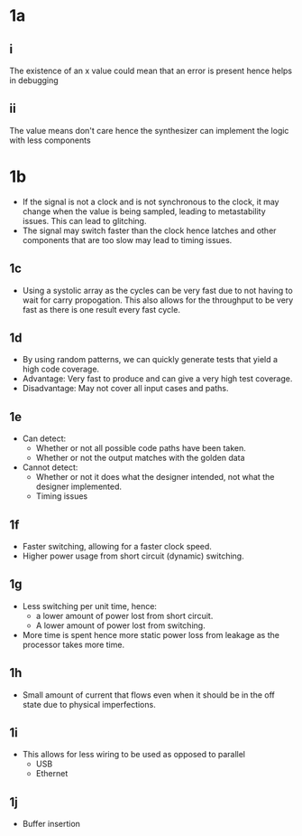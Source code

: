 # 1a
## i
The existence of an x value could mean that an error is present hence helps in debugging 
## ii
The value means don't care hence the synthesizer can implement the logic with less components

# 1b
* If the signal is not a clock and is not synchronous to the clock, it may change when the value is being sampled, leading to metastability issues. This can lead to glitching.
* The signal may switch faster than the clock hence latches and other components that are too slow may lead to timing issues.

## 1c
* Using a systolic array as the cycles can be very fast due to not having to wait for carry propogation. This also allows for the throughput to be very fast as there is one result every fast cycle.

## 1d
* By using random patterns, we can quickly generate tests that yield a high code coverage.
* Advantage: Very fast to produce and can give a very high test coverage.
* Disadvantage: May not cover all input cases and paths.

## 1e
* Can detect: 
	* Whether or not all possible code paths have been taken.
	* Whether or not the output matches with the golden data
* Cannot detect: 
	* Whether or not it does what the designer intended, not what the designer implemented.
	* Timing issues

## 1f
* Faster switching, allowing for a faster clock speed.
* Higher power usage from short circuit (dynamic) switching.

## 1g
* Less switching per unit time, hence:
	* a lower amount of power lost from short circuit.
	* A lower amount of power lost from switching.
* More time is spent hence more static power loss from leakage as the processor takes more time.

## 1h
* Small amount of current that flows even when it should be in the off state due to physical imperfections.

## 1i
* This allows for less wiring to be used as opposed to parallel
	* USB 
	* Ethernet

## 1j
* Buffer insertion 